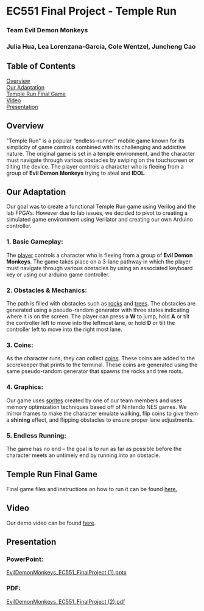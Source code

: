 # EC551 Final Project - Temple Run
### Team Evil Demon Monkeys
### Julia Hua, Lea Lorenzana-Garcia, Cole Wentzel, Juncheng Cao

## Table of Contents
[Overview](#Overview)    
[Our Adaptation](#our-adaptation)   
[Temple Run Final Game](#temple-run-final-game)   
[Video](#Video)   
[Presentation](#Presentation)    

## Overview 
"Temple Run" is a popular “endless-runner” mobile game known for its simplicity of game controls combined with its challenging and addictive nature.  The original game is set in a temple environment, and the character must navigate through various obstacles by swiping on the touchscreen or tilting the device. The player controls a character who is fleeing from a group of **Evil Demon Monkeys** trying to steal and **IDOL**.

## Our Adaptation
Our goal was to create a functional Temple Run game using Verilog and the lab FPGA’s. However due to lab issues, we decided to pivot to creating a simulated game environment using Verilator and creating our own Arduino controller. 

### 1. Basic Gameplay:   
The [player](https://github.com/llorenzana/EC551-Temple-Run/blob/01039bae203b92ea97bb5b006a89ae75101e59b7/artwork/runningGuy.png) controls a character who is fleeing from a group of **Evil Demon Monkeys**. The game takes place on a 3-lane pathway in which the player must navigate through various obstacles by using an associated keyboard key or using our arduino game controller.

### 2. Obstacles & Mechanics:      
The path is filled with obstacles such as [rocks](https://github.com/llorenzana/EC551-Temple-Run/blob/ba1a577e85239d2e4d2718023eed6645fe025ff0/artwork/rock.png) and [trees](https://github.com/llorenzana/EC551-Temple-Run/blob/ba1a577e85239d2e4d2718023eed6645fe025ff0/artwork/tree.png). The obstacles are generated using a pseudo-random generator with three states indicating where it is on the screen. The player can press a **W**  to jump, hold **A** or tilt the controller left to move into the leftmost lane, or hold **D** or tilt the controller left to move into the right most lane.

### 3. Coins:      
As the character runs, they can collect [coins](https://github.com/llorenzana/EC551-Temple-Run/blob/ba1a577e85239d2e4d2718023eed6645fe025ff0/artwork/coin.png). These coins are added to the scorekeeper that prints to the terminal. These coins are generated using the same pseudo-random generator that spawns the rocks and tree roots. 

### 4. Graphics:   
Our game uses [sprites](https://github.com/llorenzana/EC551-Temple-Run/tree/ba1a577e85239d2e4d2718023eed6645fe025ff0/artwork) created by one of our team members and uses memory optimization techniques based off  of Nintendo NES games. We mirror frames to make the character emulate walking, flip coins to give them a **shining** effect,  and flipping obstacles to ensure proper lane adjustments. 

### 5. Endless Running:    
The game has no end – the goal is to run as far as possible before the character meets an untimely end by  running into an obstacle.

## Temple Run Final Game

Final game files and instructions on how to run it can be found [here.](https://github.com/llorenzana/EC551-Temple-Run/tree/main/TempleRun)

## Video
Our demo video can be found [here](https://drive.google.com/file/d/1vWfCZZATm9TVDm4s-_InY8upbGKc-1SO/view?usp=sharing).

## Presentation
### PowerPoint:    
[EvilDemonMonkeys_EC551_FinalProject (1).pptx](https://github.com/llorenzana/EC551-Temple-Run/files/13567512/EvilDemonMonkeys_EC551_FinalProject.1.pptx)

### PDF:   
[EvilDemonMonkeys_EC551_FinalProject (2).pdf](https://github.com/llorenzana/EC551-Temple-Run/files/13567506/EvilDemonMonkeys_EC551_FinalProject.2.pdf)
